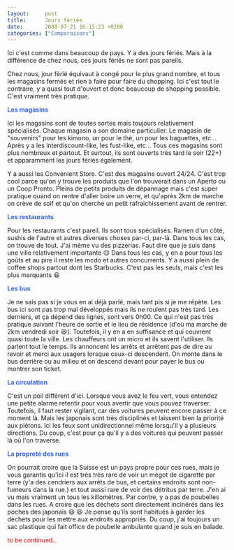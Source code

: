 ```yaml
---
layout:     post
title:      Jours fériés
date:       2008-07-21 16:15:23 +0200
categories: ["Comparaisons"]
---
```


Ici c'est comme dans beaucoup de pays. Y a des jours fériés. Mais à la différence de chez nous, ces jours fériés ne sont
pas pareils.

<!--more-->

Chez nous, jour férié équivaut à congé pour le plus grand nombre, et tous les magasins fermés et rien à faire pour faire
du shopping. Ici c'est tout le contraire, y a quasi tout d'ouvert et donc beaucoup de shopping possible. C'est vraiment
très pratique.

<span style="color: #3366ff;"><strong>Les magasins</strong></span>

Ici les magasins sont de toutes sortes mais toujours relativement spécialisés. Chaque magasin a son domaine particulier. 
Le magasin de "souvenirs" pour les kimono, un pour le thé, un pour les baguettes, etc... Après y a les 
interdiscount-like, les fust-like, etc... Tous ces magasins sont plus nombreux et partout. Et surtout, ils sont ouverts 
très tard le soir (22+) et apparamment les jours fériés également.

Y a aussi les Convenient Store. C'est des magasins ouvert 24/24. C'est trop cool parce qu'on y trouve les produits que 
l'on trouverait dans un Aperto ou un Coop Pronto. Pleins de petits produits de dépannage mais c'est super pratique quand 
on rentre d'aller boire un verre, et qu'après 2km de marche on crève de soif et qu'on cherche un petit rafraichissement 
avant de rentrer.

<span style="color: #3366ff;"><strong>Les restaurants</strong></span>

Pour les restaurants c'est pareil. Ils sont tous spécialisés. Ramen d'un côté, sushis de l'autre et autres diverses 
choses par-ci, par-là. Dans tous les cas, on trouve de tout. J'ai même vu des pizzerias. Faut dire que je suis dans une 
ville relativement importante :wink: Dans tous les cas, y en a pour tous les goûts et au pire il reste les mcdo et 
autres concurrents. Y a aussi plein de coffee shops partout dont les Starbucks. C'est pas les seuls, mais c'est les plus 
marquants :laughing:

<strong><span style="color: #3366ff;">Les bus</span></strong>

Je ne sais pas si je vous en ai déjà parlé, mais tant pis si je me répète. Les bus ici sont pas trop mal développés mais 
ils ne roulent pas très tard. Les derniers, et ça dépend des lignes, sont vers 0h00. Ce qui n'est pas très pratique 
suivant l'heure de sortie et le lieu de résidence (d'où ma marche de 2km vendredi soir :laughing:). Toutefois, il y en 
a en suffisance et qui couvrent quasi toute la ville. Les chauffeurs ont un micro et ils savent l'utiliser. Ils parlent 
tout le temps. Ils annoncent les arrêts et arrêtent pas de dire au revoir et merci aux usagers lorsque ceux-ci 
descendent. On monte dans le bus derrière ou au milieu et on descend devant pour payer le bus ou montrer son ticket.

<span style="color: #3366ff;"><strong>La circulation</strong></span>

C'est un poil différent d'ici. Lorsque vous avez le feu vert, vous entendez une petite alarme retentir pour vous avertir
que vous pouvez traverser. Toutefois, il faut rester vigilant, car des voitures peuvent encore passer à ce moment là. 
Mais les japonais sont très disciplinés et laissent bien la priorité aux piétons. Ici les feux sont unidirectionnel même
lorsqu'il y a plusieurs directions. Du coup, c'est pour ça qu'il y a des voitures qui peuvent passer là où l'on 
traverse.

<strong><span style="color: #3366ff;">La propreté des rues</span></strong>

On pourrait croire que la Suisse est un pays propre pour ces rues, mais je vous garantis qu'ici il est très très rare 
de voir un mégot de cigarette par terre (y'a des cendriers aux arrêts de bus, et certains endroits sont non-fumeurs 
dans la rue.) et tout aussi rare de voir des détritus par terre. J'en ai vu mais vraiment un tous les killomètres. Par 
contre, y a pas de poubelles dans les rues. A croire que les déchets sont directement incinérés dans les poches des 
japonais :laughing: :laughing: Je pense qu'ils sont habitués à garder les déchets pour les mettre aux endroits 
appropriés. Du coup, j'ai toujours un sac plastique qui fait office de poubelle ambulante quand je suis en balade.

<span style="color: #ff0000;">to be continued...</span>
